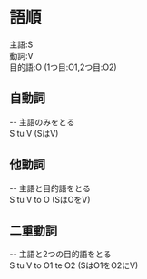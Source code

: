 # 語順
主語:S  
動詞:V  
目的語:O (1つ目:O1,2つ目:O2)  
## 自動詞
-- 主語のみをとる  
S tu V (SはV)  
## 他動詞
-- 主語と目的語をとる  
S tu V to O (SはOをV)  
## 二重動詞
-- 主語と2つの目的語をとる  
S tu V to O1 te O2 (SはO1をO2にV)  